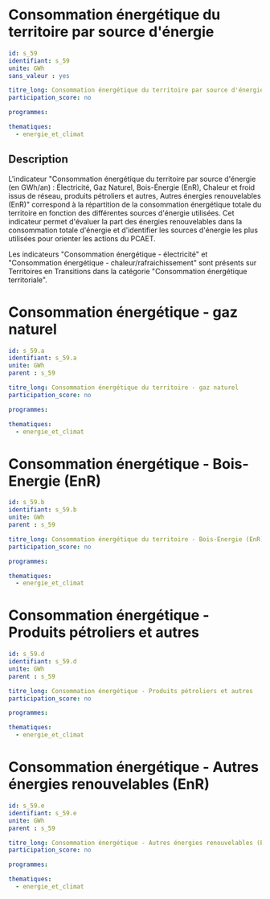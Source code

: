 # Consommation énergétique du territoire par source d'énergie

```yaml
id: s_59
identifiant: s_59
unite: GWh
sans_valeur : yes

titre_long: Consommation énergétique du territoire par source d'énergie
participation_score: no

programmes:

thematiques:
  - energie_et_climat
```
## Description
L'indicateur "Consommation énergétique du territoire par source d'énergie (en GWh/an) : Électricité, Gaz Naturel, Bois-Énergie (EnR), Chaleur et froid issus de réseau, produits pétroliers et autres, Autres énergies renouvelables (EnR)" correspond à la répartition de la consommation énergétique totale du territoire en fonction des différentes sources d'énergie utilisées. Cet indicateur permet d'évaluer la part des énergies renouvelables dans la consommation totale d'énergie et d'identifier les sources d'énergie les plus utilisées pour orienter les actions du PCAET.

Les indicateurs  "Consommation énergétique - électricité" et  "Consommation énergétique - chaleur/rafraichissement" sont présents sur Territoires en Transitions dans la catégorie "Consommation énergétique territoriale".


# Consommation énergétique - gaz naturel
```yaml
id: s_59.a
identifiant: s_59.a
unite: GWh
parent : s_59

titre_long: Consommation énergétique du territoire - gaz naturel
participation_score: no

programmes:

thematiques:
  - energie_et_climat
```
# Consommation énergétique - Bois-Energie (EnR)
```yaml
id: s_59.b
identifiant: s_59.b
unite: GWh
parent : s_59

titre_long: Consommation énergétique du territoire - Bois-Energie (EnR)
participation_score: no

programmes:

thematiques:
  - energie_et_climat
```

# Consommation énergétique - Produits pétroliers et autres
```yaml
id: s_59.d
identifiant: s_59.d
unite: GWh
parent : s_59

titre_long: Consommation énergétique - Produits pétroliers et autres
participation_score: no

programmes:

thematiques:
  - energie_et_climat
```
# Consommation énergétique - Autres énergies renouvelables (EnR)
```yaml
id: s_59.e
identifiant: s_59.e
unite: GWh
parent : s_59

titre_long: Consommation énergétique - Autres énergies renouvelables (EnR)
participation_score: no

programmes:

thematiques:
  - energie_et_climat
```
